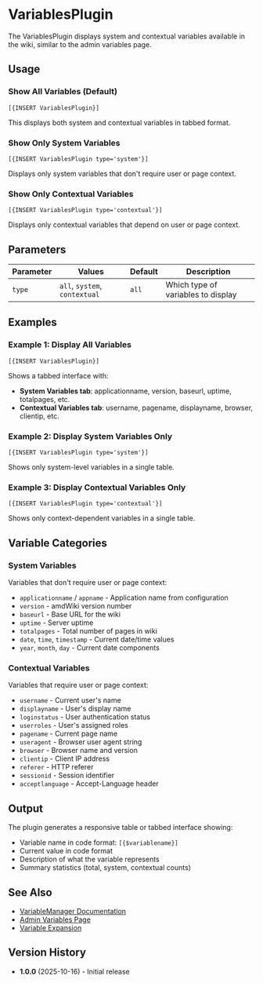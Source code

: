 # VariablesPlugin

The VariablesPlugin displays system and contextual variables available in the wiki, similar to the admin variables page.

## Usage

### Show All Variables (Default)

```
[{INSERT VariablesPlugin}]
```

This displays both system and contextual variables in tabbed format.

### Show Only System Variables

```
[{INSERT VariablesPlugin type='system'}]
```

Displays only system variables that don't require user or page context.

### Show Only Contextual Variables

```
[{INSERT VariablesPlugin type='contextual'}]
```

Displays only contextual variables that depend on user or page context.

## Parameters

| Parameter | Values | Default | Description |
|-----------|--------|---------|-------------|
| `type` | `all`, `system`, `contextual` | `all` | Which type of variables to display |

## Examples

### Example 1: Display All Variables

```
[{INSERT VariablesPlugin}]
```

Shows a tabbed interface with:
- **System Variables tab**: applicationname, version, baseurl, uptime, totalpages, etc.
- **Contextual Variables tab**: username, pagename, displayname, browser, clientip, etc.

### Example 2: Display System Variables Only

```
[{INSERT VariablesPlugin type='system'}]
```

Shows only system-level variables in a single table.

### Example 3: Display Contextual Variables Only

```
[{INSERT VariablesPlugin type='contextual'}]
```

Shows only context-dependent variables in a single table.

## Variable Categories

### System Variables

Variables that don't require user or page context:
- `applicationname` / `appname` - Application name from configuration
- `version` - amdWiki version number
- `baseurl` - Base URL for the wiki
- `uptime` - Server uptime
- `totalpages` - Total number of pages in wiki
- `date`, `time`, `timestamp` - Current date/time values
- `year`, `month`, `day` - Current date components

### Contextual Variables

Variables that require user or page context:
- `username` - Current user's name
- `displayname` - User's display name
- `loginstatus` - User authentication status
- `userroles` - User's assigned roles
- `pagename` - Current page name
- `useragent` - Browser user agent string
- `browser` - Browser name and version
- `clientip` - Client IP address
- `referer` - HTTP referer
- `sessionid` - Session identifier
- `acceptlanguage` - Accept-Language header

## Output

The plugin generates a responsive table or tabbed interface showing:
- Variable name in code format: `[{$variablename}]`
- Current value in code format
- Description of what the variable represents
- Summary statistics (total, system, contextual counts)

## See Also

- [VariableManager Documentation](../managers/VariableManager.md)
- [Admin Variables Page](/admin/variables)
- [Variable Expansion](../features/variable-expansion.md)

## Version History

- **1.0.0** (2025-10-16) - Initial release
